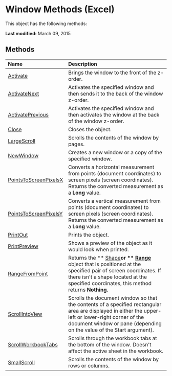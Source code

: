 
# Window Methods (Excel)
This object has the following methods:

 **Last modified:** March 09, 2015


## Methods



|**Name**|**Description**|
|:-----|:-----|
| [Activate](7e0fdc4e-6399-62a8-f706-1653eb9217a2.md)|Brings the window to the front of the z-order. |
| [ActivateNext](eeef1ef2-b1c5-6618-1f66-827bc64e2033.md)|Activates the specified window and then sends it to the back of the window z-order.|
| [ActivatePrevious](5f244c28-ec32-7f28-cf0a-075f8a2d014d.md)|Activates the specified window and then activates the window at the back of the window z-order.|
| [Close](59772b1d-823e-70d6-97d7-a5ddb44abdcc.md)|Closes the object.|
| [LargeScroll](f3d74426-ece5-559f-c8c2-c356eb532217.md)|Scrolls the contents of the window by pages.|
| [NewWindow](e9891c74-e2c7-8e33-a1b8-85ec76ee75be.md)|Creates a new window or a copy of the specified window.|
| [PointsToScreenPixelsX](b637ae59-30fe-a5cd-2c0d-d9cb63c77d84.md)|Converts a horizontal measurement from points (document coordinates) to screen pixels (screen coordinates). Returns the converted measurement as a  **Long** value.|
| [PointsToScreenPixelsY](ec25e6d4-22c1-2444-9582-37187901ae02.md)|Converts a vertical measurement from points (document coordinates) to screen pixels (screen coordinates). Returns the converted measurement as a  **Long** value.|
| [PrintOut](735b2bc4-ff5b-13b8-6223-f71fc55e339e.md)|Prints the object.|
| [PrintPreview](d38dacd1-6281-0c58-75bf-9bd87eaf2fe8.md)|Shows a preview of the object as it would look when printed.|
| [RangeFromPoint](ece6172d-013d-5175-55e3-4968947d9e4e.md)|Returns the  ** [Shape](8f01fcd1-b7d9-5216-2de5-40fb6648a403.md)**or  ** [Range](b8207778-0dcc-4570-1234-f130532cc8cd.md)** object that is positioned at the specified pair of screen coordinates. If there isn't a shape located at the specified coordinates, this method returns **Nothing**.|
| [ScrollIntoView](8d516288-90b2-b080-b909-fd49d10f0f5a.md)|Scrolls the document window so that the contents of a specified rectangular area are displayed in either the upper-left or lower-right corner of the document window or pane (depending on the value of the Start argument).|
| [ScrollWorkbookTabs](5c7c4d74-f125-d67e-2196-14a740afe947.md)|Scrolls through the workbook tabs at the bottom of the window. Doesn't affect the active sheet in the workbook.|
| [SmallScroll](dcf1fdeb-36ab-06ed-a9fc-5b2bbaecc457.md)|Scrolls the contents of the window by rows or columns.|
